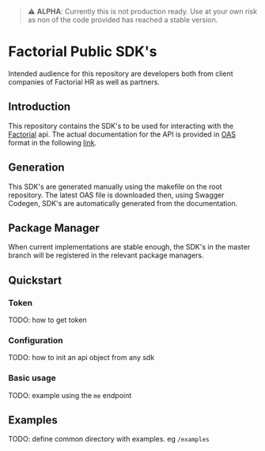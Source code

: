 > :warning: **ALPHA**: Currently this is not production ready. Use at your own risk as non of the code provided has reached a stable version.

# Factorial Public SDK's
Intended audience for this repository are developers both from client companies of Factorial HR as well as partners.
## Introduction
This repository contains the SDK's to be used for interacting with the [Factorial](https://factorialhr.es) api. The actual documentation for the API is provided in [OAS](https://www.openapis.org) format in the following [link](https://api.factorialhr.es/oas).


## Generation
This SDK's are generated manually using the makefile on the root repository. The latest OAS file is downloaded then, using Swagger Codegen,  SDK's are automatically generated from the documentation.

## Package Manager
When current implementations are stable enough, the SDK's in the master branch will be registered in the relevant package managers.

## Quickstart
### Token
TODO: how to get token
### Configuration
TODO: how to init an api object from any sdk
### Basic usage
TODO: example using the `me` endpoint
## Examples
TODO: define common directory with examples. eg `/examples`
